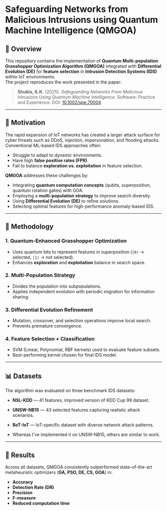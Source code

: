 # Safeguarding Networks from Malicious Intrusions using Quantum Machine Intelligence (QMGOA)

## 📌 Overview
This repository contains the implementation of **Quantum Multi-population Grasshopper Optimization Algorithm (QMGOA)** integrated with **Differential Evolution (DE)** for **feature selection** in **Intrusion Detection Systems (IDS)** within IoT environments.  
The project reproduces the work presented in the paper:

> **Shukla, A.K.** (2025). *Safeguarding Networks From Malicious Intrusions Using Quantum Machine Intelligence*. Software: Practice and Experience. DOI: [10.1002/spe.70004](https://doi.org/10.1002/spe.70004)

---

## 🎯 Motivation
The rapid expansion of IoT networks has created a larger attack surface for cyber threats such as DDoS, injection, impersonation, and flooding attacks.  
Conventional ML-based IDS approaches often:
- Struggle to adapt to dynamic environments.
- Have high **false positive rates (FPR)**.
- Fail to balance **exploration vs. exploitation** in feature selection.

**QMGOA** addresses these challenges by:
- Integrating **quantum computation concepts** (qubits, superposition, quantum rotation gates) with GOA.
- Employing a **multi-population strategy** to improve search diversity.
- Using **Differential Evolution (DE)** to refine solutions.
- Selecting optimal features for high-performance anomaly-based IDS.

---

## 🧠 Methodology

### 1. **Quantum-Enhanced Grasshopper Optimization**
- Uses quantum bits to represent features in superposition (`|0⟩` → selected, `|1⟩` → not selected).
- Enhances **exploration** and **exploitation** balance in search space.

### 2. **Multi-Population Strategy**
- Divides the population into subpopulations.
- Applies independent evolution with periodic migration for information sharing.

### 3. **Differential Evolution Refinement**
- Mutation, crossover, and selection operations improve local search.
- Prevents premature convergence.

### 4. **Feature Selection + Classification**
- SVM (Linear, Polynomial, RBF kernels) used to evaluate feature subsets.
- Best-performing kernel chosen for final IDS model.

---

## 📊 Datasets
The algorithm was evaluated on three benchmark IDS datasets:
- **NSL-KDD** — 41 features, improved version of KDD Cup 99 dataset.
- **UNSW-NB15** — 43 selected features capturing realistic attack scenarios.
- **BoT-IoT** — IoT-specific dataset with diverse network attack patterns.

- Whereas I've implemented it on UNSW-NB15, others are similar to work.

---

## 🚀 Results
Across all datasets, QMGOA consistently outperformed state-of-the-art metaheuristic optimizers (**GA, PSO, DE, CS, GOA**) in:
- **Accuracy**
- **Detection Rate (DR)**
- **Precision**
- **F-measure**
- **Reduced computation time**
